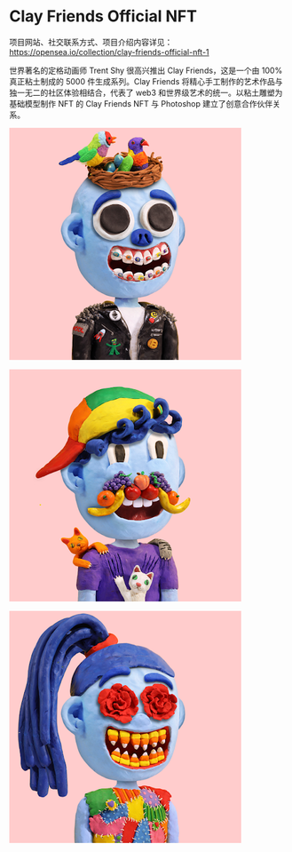 # Clay Friends Official NFT

项目网站、社交联系方式、项目介绍内容详见：https://opensea.io/collection/clay-friends-official-nft-1

世界著名的定格动画师 Trent Shy 很高兴推出 Clay Friends，这是一个由 100% 真正粘土制成的 5000 件生成系列。Clay Friends 将精心手工制作的艺术作品与独一无二的社区体验相结合，代表了 web3 和世界级艺术的统一。以粘土雕塑为基础模型制作 NFT 的 Clay Friends NFT 与 Photoshop 建立了创意合作伙伴关系。

![nft](01.png)

![nft](02.png)

![nft](03.png)
